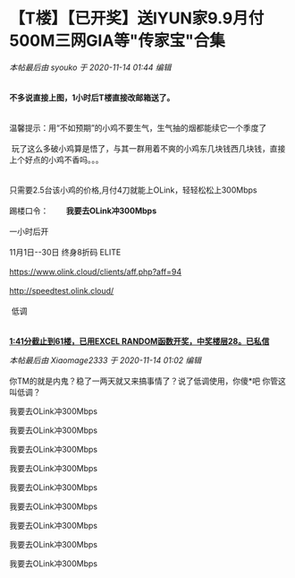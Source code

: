 # 【T楼】【已开奖】送IYUN家9.9月付500M三网GIA等&quot;传家宝&quot;合集


<i class="pstatus"> 本帖最后由 syouko 于 2020-11-14 01:44 编辑 </i><br />
<br />
<img id="aimg_gC7y5" onclick="zoom(this, this.src, 0, 0, 0)" class="zoom" src="https://s3.ax1x.com/2020/11/14/D9R0H0.png" onmouseover="img_onmouseoverfunc(this)" onload="thumbImg(this)" border="0" alt="" /><br />
<br />
<strong>不多说直接上图，1小时后T楼直接改邮箱送了。</strong><br />
<br />
<br />
温馨提示：用“不如预期”的小鸡不要生气，生气抽的烟都能续它一个季度了<br />
<br />
<img src="static/image/smiley/yct/008.gif" smilieid="39" border="0" alt="" /> 玩了这么多破小鸡算是悟了，与其一群用着不爽的小鸡东几块钱西几块钱，直接上个好点的小鸡不香吗。。。<br />
<br />
<br />
只需要2.5台该小鸡的价格,月付4刀就能上OLink，轻轻松松上300Mbps<br />
<br />
踢楼口令：&nbsp; &nbsp; &nbsp; &nbsp; <strong>我要去OLink冲300Mbps</strong><br />
<br />
一小时后开<br />
<br />
11月1日--30日 终身8折码 ELITE<br />
<br />
https://www.olink.cloud/clients/aff.php?aff=94<br />
<br />
http://speedtest.olink.cloud/<br />
<br />
<img src="static/image/smiley/yct/003.gif" smilieid="50" border="0" alt="" /> 低调<br />
<br />
<br />
<strong><u>1:41分截止到61楼，已用EXCEL RANDOM函数开奖，中奖楼层28。已私信</u></strong><br />
<img id="aimg_KJMk3" onclick="zoom(this, this.src, 0, 0, 0)" class="zoom" src="https://s3.ax1x.com/2020/11/14/D9hnc4.png" onmouseover="img_onmouseoverfunc(this)" onload="thumbImg(this)" border="0" alt="" />

<i class="pstatus"> 本帖最后由 Xiaomage2333 于 2020-11-14 01:02 编辑 </i><br />
<br />
你TM的就是内鬼？稳了一两天就又来搞事情了？说了低调使用，你傻*吧 你管这叫低调？

我要去OLink冲300Mbps

我要去OLink冲300Mbps

我要去OLink冲300Mbps<img id="aimg_aUwwL" onclick="zoom(this, this.src, 0, 0, 0)" class="zoom" src="https://cdn.jsdelivr.net/gh/hishis/forum-master/public/images/patch.gif" onmouseover="img_onmouseoverfunc(this)" onload="thumbImg(this)" border="0" alt="" />

我要去OLink冲300Mbps

我要去OLink冲300Mbps

我要去OLink冲300Mbps

我要去OLink冲300Mbps

 我要去OLink冲300Mbps

我要去OLink冲300Mbps
